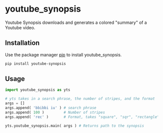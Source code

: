 # youtube_synopsis

Youtube Synopsis downloads and generates a colored "summary" of a Youtube video.

## Installation

Use the package manager [pip](https://pip.pypa.io/en/stable/) to install youtube_synopsis.

```bash
pip install youtube-synopsis
```

## Usage

```python
import youtube_synopsis as yts

# yts takes in a search phrase, the number of stripes, and the format
args = []
args.append( 'bbibbi iu' ) # search phrase
args.append( 100 )         # Number of stripes
args.append( 'rec' )       # Format, takes "square", "sqr", "rectangle", or "rec"

yts.youtube_synopsis.main( args ) # Returns path to the synopsis
```
